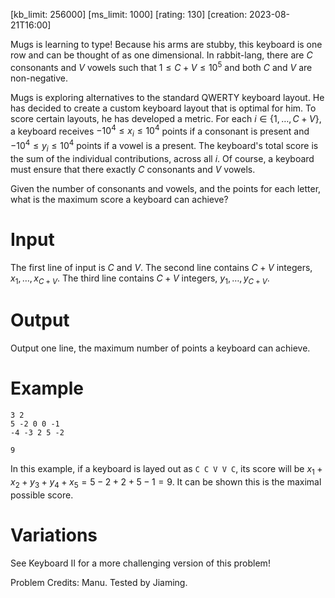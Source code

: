 [kb_limit: 256000]
[ms_limit: 1000]
[rating: 130]
[creation: 2023-08-21T16:00]

Mugs is learning to type! Because his arms are stubby, this keyboard is one row and can be thought of as one dimensional. In rabbit-lang, there are $C$ consonants and $V$ vowels such that $1 \le  C + V \le 10^5$ and both $C$ and $V$ are non-negative. 

Mugs is exploring alternatives to the standard QWERTY keyboard layout. He has decided to create a custom keyboard layout that is optimal for him. To score certain layouts, he has developed a metric. For each $i \in \{1, \ldots, C + V\}$, a keyboard receives $-10^4 \le x_i \le 10^4$ points if a consonant is present and $-10^4 \le y_i \le 10^4$ points if a vowel is a present. The keyboard's total score is the sum of the individual contributions, across all $i$. Of course, a keyboard must ensure that there exactly $C$ consonants and $V$ vowels.

Given the number of consonants and vowels, and the points for each letter, what is the maximum score a keyboard can achieve?

# Input

The first line of input is $C$ and $V$. 
The second line contains $C + V$ integers, $x_1, \ldots, x_{C+V}$.
The third line contains $C + V$ integers, $y_1, \ldots, y_{C+V}$.

# Output

Output one line, the maximum number of points a keyboard can achieve.

# Example
```in
3 2
5 -2 0 0 -1
-4 -3 2 5 -2
```
```out
9
```

In this example, if a keyboard is layed out as `C C V V C`, its score will be $x_1 + x_2 + y_3 + y_4 + x_5 = 5 - 2 + 2 + 5 - 1 = 9$. It can be shown this is the maximal possible score. 

# Variations

See Keyboard II for a more challenging version of this problem!

Problem Credits: Manu. Tested by Jiaming.